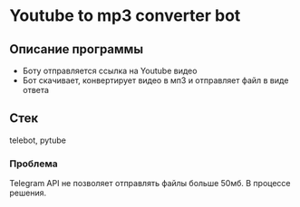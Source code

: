 # Youtube to mp3 converter bot

## Описание программы

- Боту отправляется ссылка на Youtube видео
- Бот скачивает, конвертирует видео в мп3 и отправляет файл в виде ответа

## Стек
telebot, pytube

### Проблема
Telegram API не позволяет отправлять файлы больше 50мб.
В процессе решения.